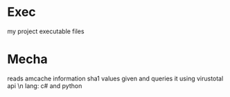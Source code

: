 # Exec
my project executable files

# Mecha
reads amcache information sha1 values given and queries it using virustotal api \n lang: c# and python
